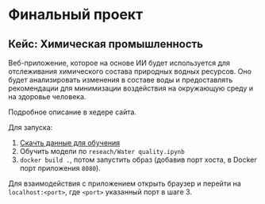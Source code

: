 # Финальный проект

## Кейс: Химическая промышленность

Веб-приложение, которое на основе ИИ будет используется для отслеживания химического состава природных водных ресурсов. Оно будет анализировать изменения в составе воды и предоставлять рекомендации для минимизации воздействия на окружающую среду и на здоровье человека.

Подробное описание в хедере сайта.

Для запуска:

1. [Скачть данные для обучения](https://www.kaggle.com/datasets/adityakadiwal/water-potability)
2. Обучить модели по `reseach/Water quality.ipynb`
3. `docker build .`, потом запустить образ (добавив порт хоста, в Docker порт приложения `8080`).

Для взаимодействия с приложением открыть браузер и перейти на `localhost:<port>`, где `<port>` указанный порт в шаге 3.
